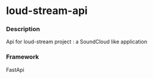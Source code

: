# loud-stream-api
### Description
Api for loud-stream project : a SoundCloud like application

### Framework
FastApi